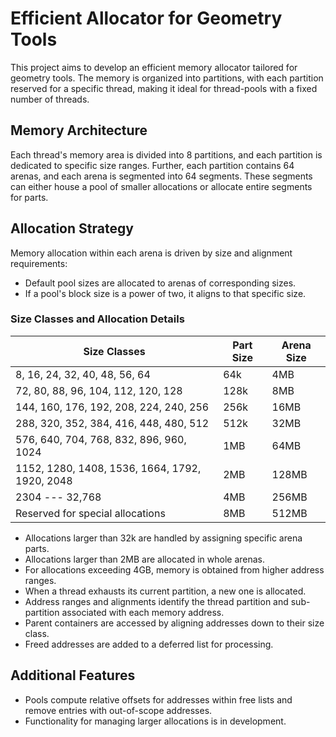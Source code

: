 # Efficient Allocator for Geometry Tools

This project aims to develop an efficient memory allocator tailored for geometry tools. The memory is organized into partitions, with each partition reserved for a specific thread, making it ideal for thread-pools with a fixed number of threads.

## Memory Architecture

Each thread's memory area is divided into 8 partitions, and each partition is dedicated to specific size ranges. Further, each partition contains 64 arenas, and each arena is segmented into 64 segments. These segments can either house a pool of smaller allocations or allocate entire segments for parts.

## Allocation Strategy

Memory allocation within each arena is driven by size and alignment requirements:

- Default pool sizes are allocated to arenas of corresponding sizes.
- If a pool's block size is a power of two, it aligns to that specific size.

### Size Classes and Allocation Details

| Size Classes                                                     | Part Size | Arena Size |
| ---------------------------------------------------------------- | --------- | ---------- |
| 8, 16, 24, 32, 40, 48, 56, 64                                   | 64k       | 4MB        |
| 72, 80, 88, 96, 104, 112, 120, 128                               | 128k      | 8MB        |
| 144, 160, 176, 192, 208, 224, 240, 256                           | 256k      | 16MB       |
| 288, 320, 352, 384, 416, 448, 480, 512                           | 512k      | 32MB       |
| 576, 640, 704, 768, 832, 896, 960, 1024                          | 1MB       | 64MB       |
| 1152, 1280, 1408, 1536, 1664, 1792, 1920, 2048                   | 2MB       | 128MB      |
| 2304 --- 32,768                                                  | 4MB       | 256MB      |
| Reserved for special allocations                                 | 8MB       | 512MB      |

- Allocations larger than 32k are handled by assigning specific arena parts.
- Allocations larger than 2MB are allocated in whole arenas.
- For allocations exceeding 4GB, memory is obtained from higher address ranges.
- When a thread exhausts its current partition, a new one is allocated.
- Address ranges and alignments identify the thread partition and sub-partition associated with each memory address.
- Parent containers are accessed by aligning addresses down to their size class.
- Freed addresses are added to a deferred list for processing.

## Additional Features

- Pools compute relative offsets for addresses within free lists and remove entries with out-of-scope addresses.
- Functionality for managing larger allocations is in development.
